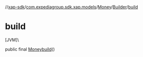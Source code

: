 //[xap-sdk](../../../../index.md)/[com.expediagroup.sdk.xap.models](../../index.md)/[Money](../index.md)/[Builder](index.md)/[build](build.md)

# build

[JVM]\

public final [Money](../index.md)[build](build.md)()
